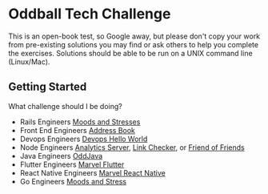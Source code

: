 # Oddball Tech Challenge

This is an open-book test, so Google away, but please don't copy your work from pre-existing solutions you may find or ask others to help you complete the exercises. Solutions should be able to be run on a UNIX command line (Linux/Mac).

## Getting Started

What challenge should I be doing?

- Rails Engineers [Moods and Stresses](https://oddball-site.firebaseapp.com/challenge/)
- Front End Engineers [Address Book](/address-book)
- Devops Engineers [Devops Hello World](https://github.com/oddballteam/devops-challenge)
- Node Engineers [Analytics Server](/analytics-server), [Link Checker](/link-checker), or [Friend of Friends](/friends-of-friends)
- Java Engineers [OddJava](/OddJava)
- Flutter Engineers [Marvel Flutter](/flutter_tech_interview)
- React Native Engineers [Marvel React Native](/react-native-interview)
- Go Engineers [Moods and Stress](/moods-and-stress)